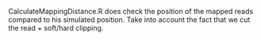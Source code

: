 CalculateMappingDistance.R does check the position of the mapped reads compared to his simulated position. Take into account the fact that we cut the read + soft/hard clipping. 
